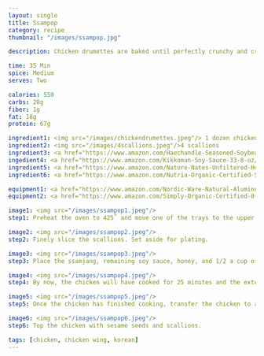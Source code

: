 ```yaml
---
layout: single
title: Ssampop
category: recipe
thumbnail: "/images/ssampop.jpg"

description: Chicken drumettes are baked until perfectly crunchy and crispy and then tossed in Korean ssamjang, honey, and soy sauce.

time: 35 Min
spice: Medium
serves: Two

calories: 550
carbs: 28g
fiber: 1g
fat: 18g
protein: 67g

ingredient1: <img src="/images/chickendrumettes.jpeg"/> 1 dozen chicken wings or drumettes
ingredient2: <img src="/images/4scallions.jpeg"/>4 scallions
ingredient3: <a href="https://www.amazon.com/Haechandle-Seasoned-Soybean-Paste-500g/dp/B00P9F56BY/ref=as_li_ss_tl?s=grocery&ie=UTF8&qid=1482418913&sr=1-1&keywords=ssamjang&linkCode=ll1&tag=cilalime09-20&linkId=241628f62d49f68c0b553a119f3a0426"><img src="/images/ssamjang.jpeg"/>1/4 cup ssamjang</a>
ingedient4: <a href="https://www.amazon.com/Kikkoman-Soy-Sauce-33-8-oz/dp/B003XDIU30/ref=as_li_ss_tl?s=grocery&rps=1&ie=UTF8&qid=1481514395&sr=1-2&keywords=soy+sauce&refinements=p_85:2470955011&linkCode=ll1&tag=cilalime09-20&linkId=415765787bbc2dc8941eee7571122ef7"><img src="/images/tamari.jpeg"/>1/4 cup soy sauce</a>
ingredient5: <a href="https://www.amazon.com/Nature-Nates-Unfiltered-Honey-Ounce/dp/B00CMQD3VS/ref=as_li_ss_tl?s=grocery&rps=1&ie=UTF8&qid=1481514747&sr=1-4&keywords=honey&refinements=p_85:2470955011&th=1&linkCode=ll1&tag=cilalime09-20&linkId=c74164ead4b1770a01e96a377874ba4a"><img src="/images/honey.jpeg"/>3 tbsp honey</a>
ingredient6: <a href="https://www.amazon.com/Nutria-Organic-Certified-Superfood-Magnesium/dp/B019KXQDVM/ref=as_li_ss_tl?s=grocery&rps=1&ie=UTF8&qid=1481514809&sr=1-1-spons&keywords=sesame+seeds&refinements=p_85:2470955011&psc=1&linkCode=ll1&tag=cilalime09-20&linkId=467563eedd31251bd3842de986cdd859"><img src="/images/sesameseed.jpeg"/>1 tbsp sesame seeds</a>

equipment1: <a href="https://www.amazon.com/Nordic-Ware-Natural-Aluminum-Commercial/dp/B000G0KJG4/ref=as_li_ss_tl?s=kitchen&rps=1&ie=UTF8&qid=1481599505&sr=1-5&keywords=baking+sheet&refinements=p_85:2470955011&linkCode=ll1&tag=cilalime09-20&linkId=678ae86e82d77d1a2615466229b01cfd"><img src="/images/bakingsheet.jpeg"/> baking sheet </a>
equipment2: <a href="https://www.amazon.com/Simply-Organic-Certified-0-14-Ounce-Container/dp/B0012BS9F4/ref=as_li_ss_tl?s=grocery&ie=UTF8&qid=1482335352&sr=1-1&keywords=simply+organic+bay&th=1&linkCode=ll1&tag=cilalime09-20&linkId=c8a097e1230c862f6ce966bf3962812b"><img src="/images/whisk.jpeg"/> whisk </a>

image1: <img src="/images/ssampop1.jpeg"/>
step1: Preheat the oven to 425˚ and move one of the trays to the upper rack of the oven.<p>Evenly space the drummettes on a baking sheet. Place the drummettes  in the oven for 25 minutes.</p>

image2: <img src="/images/ssampop2.jpeg"/>
step2: Finely slice the scallions. Set aside for plating.

image3: <img src="/images/ssampop3.jpeg"/>
step3: Place the ssamjang, remaining soy sauce, honey, and 1/2 a cup of water in a saucepan. Place on the lowest heat setting.<p>Whisk and keep on low until the chicken has finished cooking.</p>

image4: <img src="/images/ssampop4.jpeg"/>
step4: By now, the chicken will have cooked for 25 minutes and the exteriors will be brown.<p>Raise the heat to a broil and cook for 3 more minutes, flip over, and cook for 3 minutes to evenly crisp the skin.</p>

image5: <img src="/images/ssampop5.jpeg"/>
step5: Once the chicken has finished cooking, transfer the chicken to a bowl and cover with the ssamjang sauce. Toss.

image6: <img src="/images/ssampop6.jpeg"/>
step6: Top the chicken with sesame seeds and scallions.

tags: [chicken, chicken wing, korean]
---
```

